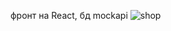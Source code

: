 фронт на React, бд mockapi
![shop](https://user-images.githubusercontent.com/94762126/203199095-76926fe9-be34-4c78-bddc-687256961b3a.png)
